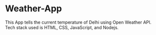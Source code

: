 # Weather-App

This App tells the current temperature of Delhi using Open Weather API.
Tech stack used is HTML, CSS, JavaScript, and Nodejs.

